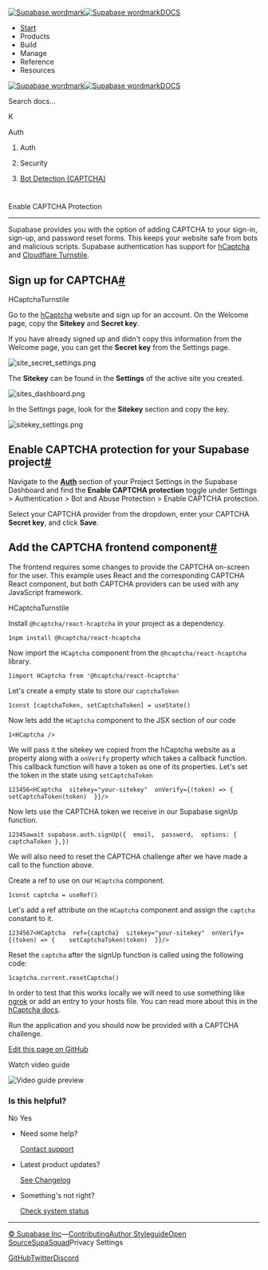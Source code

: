 [![Supabase wordmark](https://supabase.com/docs/_next/image?url=%2Fdocs%2Fsupabase-dark.svg&w=256&q=75&dpl=dpl_5BYG5BkQhU19GEfZfhcgAbeGcRQo)![Supabase wordmark](https://supabase.com/docs/_next/image?url=%2Fdocs%2Fsupabase-light.svg&w=256&q=75&dpl=dpl_5BYG5BkQhU19GEfZfhcgAbeGcRQo)DOCS](https://supabase.com/docs)

-   [Start](https://supabase.com/docs/guides/getting-started)
-   Products
-   Build
-   Manage
-   Reference
-   Resources

[![Supabase wordmark](https://supabase.com/docs/_next/image?url=%2Fdocs%2Fsupabase-dark.svg&w=256&q=75&dpl=dpl_5BYG5BkQhU19GEfZfhcgAbeGcRQo)![Supabase wordmark](https://supabase.com/docs/_next/image?url=%2Fdocs%2Fsupabase-light.svg&w=256&q=75&dpl=dpl_5BYG5BkQhU19GEfZfhcgAbeGcRQo)DOCS](https://supabase.com/docs)

Search docs...

K

Auth

1.  Auth

3.  Security

5.  [Bot Detection (CAPTCHA)](https://supabase.com/docs/guides/auth/auth-captcha)

# 

Enable CAPTCHA Protection

* * *

Supabase provides you with the option of adding CAPTCHA to your sign-in, sign-up, and password reset forms. This keeps your website safe from bots and malicious scripts. Supabase authentication has support for [hCaptcha](https://www.hcaptcha.com/) and [Cloudflare Turnstile](https://www.cloudflare.com/products/turnstile/).

## Sign up for CAPTCHA[#](#sign-up-for-captcha)

HCaptchaTurnstile

Go to the [hCaptcha](https://www.hcaptcha.com/) website and sign up for an account. On the Welcome page, copy the **Sitekey** and **Secret key**.

If you have already signed up and didn't copy this information from the Welcome page, you can get the **Secret key** from the Settings page.

![site_secret_settings.png](https://supabase.com/docs/img/guides/auth-captcha/site_secret_settings.png)

The **Sitekey** can be found in the **Settings** of the active site you created.

![sites_dashboard.png](https://supabase.com/docs/img/guides/auth-captcha/sites_dashboard.png)

In the Settings page, look for the **Sitekey** section and copy the key.

![sitekey_settings.png](https://supabase.com/docs/img/guides/auth-captcha/sitekey_settings.png)

## Enable CAPTCHA protection for your Supabase project[#](#enable-captcha-protection-for-your-supabase-project)

Navigate to the **[Auth](https://supabase.com/dashboard/project/_/settings/auth)** section of your Project Settings in the Supabase Dashboard and find the **Enable CAPTCHA protection** toggle under Settings > Authentication > Bot and Abuse Protection > Enable CAPTCHA protection.

Select your CAPTCHA provider from the dropdown, enter your CAPTCHA **Secret key**, and click **Save**.

## Add the CAPTCHA frontend component[#](#add-the-captcha-frontend-component)

The frontend requires some changes to provide the CAPTCHA on-screen for the user. This example uses React and the corresponding CAPTCHA React component, but both CAPTCHA providers can be used with any JavaScript framework.

HCaptchaTurnstile

Install `@hcaptcha/react-hcaptcha` in your project as a dependency.

```
1npm install @hcaptcha/react-hcaptcha
```

Now import the `HCaptcha` component from the `@hcaptcha/react-hcaptcha` library.

```
1import HCaptcha from '@hcaptcha/react-hcaptcha'
```

Let's create a empty state to store our `captchaToken`

```
1const [captchaToken, setCaptchaToken] = useState()
```

Now lets add the `HCaptcha` component to the JSX section of our code

```
1<HCaptcha />
```

We will pass it the sitekey we copied from the hCaptcha website as a property along with a `onVerify` property which takes a callback function. This callback function will have a token as one of its properties. Let's set the token in the state using `setCaptchaToken`

```
123456<HCaptcha  sitekey="your-sitekey"  onVerify={(token) => {    setCaptchaToken(token)  }}/>
```

Now lets use the CAPTCHA token we receive in our Supabase signUp function.

```
12345await supabase.auth.signUp({  email,  password,  options: { captchaToken },})
```

We will also need to reset the CAPTCHA challenge after we have made a call to the function above.

Create a ref to use on our `HCaptcha` component.

```
1const captcha = useRef()
```

Let's add a ref attribute on the `HCaptcha` component and assign the `captcha` constant to it.

```
1234567<HCaptcha  ref={captcha}  sitekey="your-sitekey"  onVerify={(token) => {    setCaptchaToken(token)  }}/>
```

Reset the `captcha` after the signUp function is called using the following code:

```
1captcha.current.resetCaptcha()
```

In order to test that this works locally we will need to use something like [ngrok](https://ngrok.com/) or add an entry to your hosts file. You can read more about this in the [hCaptcha docs](https://docs.hcaptcha.com/#local-development).

Run the application and you should now be provided with a CAPTCHA challenge.

[Edit this page on GitHub](https://github.com/supabase/supabase/blob/master/apps/docs/content/guides/auth/auth-captcha.mdx)

Watch video guide

![Video guide preview](https://supabase.com/docs/_next/image?url=https%3A%2F%2Fimg.youtube.com%2Fvi%2Fem1cpOAXknM%2F0.jpg&w=3840&q=75&dpl=dpl_5BYG5BkQhU19GEfZfhcgAbeGcRQo)

### Is this helpful?

No Yes

-   Need some help?
    
    [Contact support](https://supabase.com/support)
-   Latest product updates?
    
    [See Changelog](https://supabase.com/changelog)
-   Something's not right?
    
    [Check system status](https://status.supabase.com/)

* * *

[© Supabase Inc](https://supabase.com/)—[Contributing](https://github.com/supabase/supabase/blob/master/apps/docs/DEVELOPERS.md)[Author Styleguide](https://github.com/supabase/supabase/blob/master/apps/docs/CONTRIBUTING.md)[Open Source](https://supabase.com/open-source)[SupaSquad](https://supabase.com/supasquad)Privacy Settings

[GitHub](https://github.com/supabase/supabase)[Twitter](https://twitter.com/supabase)[Discord](https://discord.supabase.com/)